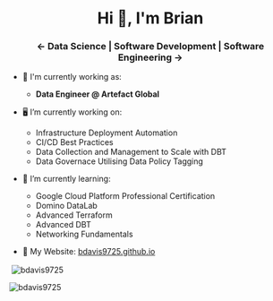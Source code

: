 <h1 align="center">Hi 👋, I'm Brian</h1>
<h3 align="center"> <- Data Science | Software Development | Software Engineering -></h3>

- :necktie: I'm currently working as:
  * **Data Engineer @ Artefact Global**

- :desktop_computer: I’m currently working on:  
  * Infrastructure Deployment Automation
  * CI/CD Best Practices
  * Data Collection and Management to Scale with DBT
  * Data Governace Utilising Data Policy Tagging

- 🌱 I’m currently learning: 
   * Google Cloud Platform Professional Certification
   * Domino DataLab
   * Advanced Terraform
   * Advanced DBT
   * Networking Fundamentals

- 📄 My Website: [bdavis9725.github.io](http://bdavis9725.github.io)

<p>&nbsp;<img align="center" src="https://github-readme-stats.vercel.app/api?username=bdavis9725&show_icons=true&locale=en" alt="bdavis9725" /></p>

<p><img align="center" src="https://github-readme-streak-stats.herokuapp.com/?user=bdavis9725&" alt="bdavis9725" /></p>


